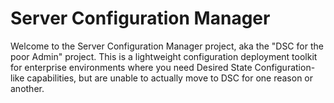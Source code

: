 # Server Configuration Manager

Welcome to the Server Configuration Manager project, aka the "DSC for the poor Admin" project.
This is a lightweight configuration deployment toolkit for enterprise environments where you need Desired State Configuration-like capabilities, but are unable to actually move to DSC for one reason or another.
